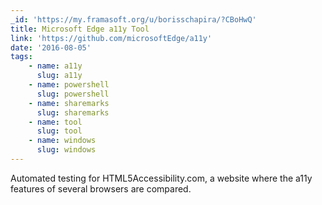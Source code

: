 ```yaml
---
_id: 'https://my.framasoft.org/u/borisschapira/?CBoHwQ'
title: Microsoft Edge a11y Tool
link: 'https://github.com/microsoftEdge/a11y'
date: '2016-08-05'
tags:
    - name: a11y
      slug: a11y
    - name: powershell
      slug: powershell
    - name: sharemarks
      slug: sharemarks
    - name: tool
      slug: tool
    - name: windows
      slug: windows
---
```


<div class="markdown"><p>Automated testing for HTML5Accessibility.com, a website where the a11y features of several browsers are compared.
</p></div>
